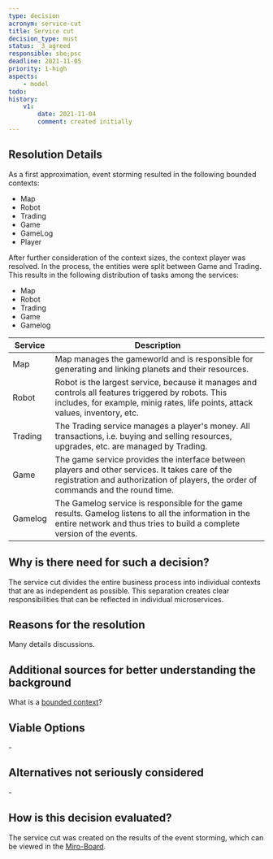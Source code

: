 ```yaml
---
type: decision
acronym: service-cut
title: Service cut
decision_type: must
status: _3_agreed
responsible: sbe;psc
deadline: 2021-11-05
priority: 1-high
aspects:
    - model
todo:
history:
    v1:
        date: 2021-11-04
        comment: created initially
---
```


## Resolution Details

As a first approximation, event storming resulted in the following bounded contexts:
- Map
- Robot
- Trading
- Game
- GameLog
- Player

After further consideration of the context sizes, the context player was resolved. In the process, the entities were 
split between Game and Trading. This results in the following distribution of tasks among the services:
- Map
- Robot
- Trading
- Game
- Gamelog


| Service  | Description  |
|---|---|
| Map  | Map manages the gameworld and is responsible for generating and linking planets and their resources.  |
| Robot  |  Robot is the largest service, because it manages and controls all features triggered by robots. This includes, for example, minig rates, life points, attack values, inventory, etc. |
| Trading  | The Trading service manages a player's money. All transactions, i.e. buying and selling resources, upgrades, etc. are managed by Trading.   |
| Game  | The game service provides the interface between players and other services. It takes care of the registration and authorization of players, the order of commands and the round time. |
| Gamelog  |  The Gamelog service is responsible for the game results. Gamelog listens to all the information in the entire network and thus tries to build a complete version of the events. |


## Why is there need for such a decision?

The service cut divides the entire business process into individual contexts that are as independent as possible. This 
separation creates clear responsibilities that can be reflected in individual microservices. 

## Reasons for the resolution

Many details discussions.

## Additional sources for better understanding the background

What is a [bounded context](https://martinfowler.com/bliki/BoundedContext.html)?

## Viable Options
\-

## Alternatives not seriously considered
\-

## How is this decision evaluated?

The service cut was created on the results of the event storming, which can be viewed in the [Miro-Board](https://miro.com/welcomeonboard/d3A0T3duaVhuRzhVbjc1eFBWRWxVQnR5UkNQZWRqY2hpeW1TRVBsWkRRbUFJNThwZ2h2c3ZtcmNsQWlQWWdOenwzMDc0NDU3MzYzNjI4NDEyODM4?invite_link_id=504632100485).

